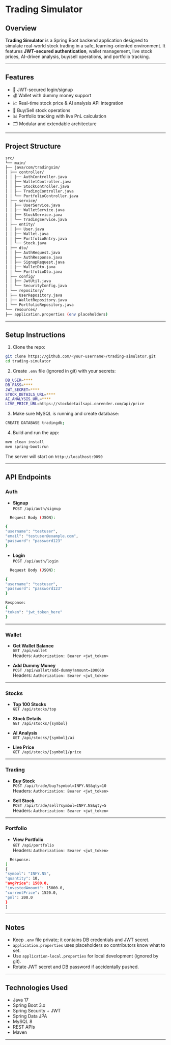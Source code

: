 # Trading Simulator

## Overview

**Trading Simulator** is a Spring Boot backend application designed to simulate real-world stock trading in a safe, learning-oriented environment. It features **JWT-secured authentication**, wallet management, live stock prices, AI-driven analysis, buy/sell operations, and portfolio tracking.

---

## Features

- 🔐 JWT-secured login/signup  
- 💰 Wallet with dummy money support  
- 📈 Real-time stock price & AI analysis API integration  
- 🛒 Buy/Sell stock operations  
- 📊 Portfolio tracking with live PnL calculation  
- 🗂️ Modular and extendable architecture  

---

## Project Structure

```bash
src/
└── main/
├── java/com/tradingsim/
│ ├── controller/
│ │ ├── AuthController.java
│ │ ├── WalletController.java
│ │ ├── StockController.java
│ │ ├── TradingController.java
│ │ └── PortfolioController.java
│ ├── service/
│ │ ├── UserService.java
│ │ ├── WalletService.java
│ │ ├── StockService.java
│ │ └── TradingService.java
│ ├── entity/
│ │ ├── User.java
│ │ ├── Wallet.java
│ │ ├── PortfolioEntry.java
│ │ └── Stock.java
│ ├── dto/
│ │ ├── AuthRequest.java
│ │ ├── AuthResponse.java
│ │ ├── SignupRequest.java
│ │ ├── WalletDto.java
│ │ └── PortfolioDto.java
│ ├── config/
│ │ ├── JwtUtil.java
│ │ └── SecurityConfig.java
│ └── repository/
│ ├── UserRepository.java
│ ├── WalletRepository.java
│ └── PortfolioRepository.java
└── resources/
├── application.properties (env placeholders)

```

---

## Setup Instructions

1. Clone the repo:

```bash
git clone https://github.com/<your-username>/trading-simulator.git
cd trading-simulator
```

2. Create `.env` file (ignored in git) with your secrets:

```bash
DB_USER=****
DB_PASS=****
JWT_SECRET=****
STOCK_DETAILS_URL=****
AI_ANALYSIS_URL=****
LIVE_PRICE_URL=https://stockdetailsapi.onrender.com/api/price
```



3. Make sure MySQL is running and create database:
```bash
CREATE DATABASE tradingdb;
```

4. Build and run the app:
```bash
mvn clean install
mvn spring-boot:run
```

The server will start on `http://localhost:9090`

---

## API Endpoints

### Auth

- **Signup**  
  `POST /api/auth/signup`  
```bash
  Request Body (JSON):

{
"username": "testuser",
"email": "testuser@example.com",
"password": "password123"
}
```


- **Login**  
  `POST /api/auth/login`  
```bash
  Request Body (JSON):

{
"username": "testuser",
"password": "password123"
}
```
```bash
Response:
{
"token": "jwt_token_here"
}
```


---

### Wallet

- **Get Wallet Balance**  
  `GET /api/wallet`  
  Headers: `Authorization: Bearer <jwt_token>`  

- **Add Dummy Money**  
  `POST /api/wallet/add-dummy?amount=100000`  
  Headers: `Authorization: Bearer <jwt_token>`  

---

### Stocks

- **Top 100 Stocks**  
  `GET /api/stocks/top`  

- **Stock Details**  
  `GET /api/stocks/{symbol}`  

- **AI Analysis**  
  `GET /api/stocks/{symbol}/ai`  

- **Live Price**  
  `GET /api/stocks/{symbol}/price`  

---

### Trading

- **Buy Stock**  
  `POST /api/trade/buy?symbol=INFY.NS&qty=10`  
  Headers: `Authorization: Bearer <jwt_token>`  

- **Sell Stock**  
  `POST /api/trade/sell?symbol=INFY.NS&qty=5`  
  Headers: `Authorization: Bearer <jwt_token>`  

---

### Portfolio

- **View Portfolio**  
  `GET /api/portfolio`  
  Headers: `Authorization: Bearer <jwt_token>`  
```bash
  Response:
[
{
"symbol": "INFY.NS",
"quantity": 10,
"avgPrice": 1500.0,
"investedAmount": 15000.0,
"currentPrice": 1520.0,
"pnl": 200.0
}
]
```


---

## Notes

- Keep `.env` file private; it contains DB credentials and JWT secret.  
- `application.properties` uses placeholders so contributors know what to set.  
- Use `application-local.properties` for local development (ignored by git).  
- Rotate JWT secret and DB password if accidentally pushed.  

---

## Technologies Used

- Java 17  
- Spring Boot 3.x  
- Spring Security + JWT  
- Spring Data JPA  
- MySQL 8  
- REST APIs  
- Maven  

---

